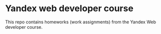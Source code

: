 # Yandex web developer course
This repo contains homeworks (work assignments) from the Yandex Web developer course.
